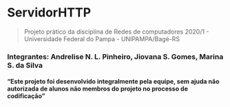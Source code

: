 # ServidorHTTP
> Projeto prático da disciplina de Redes de computadores 2020/1 - Universidade Federal do Pampa - UNIPAMPA/Bagé-RS
### Integrantes: Andrelise N. L. Pinheiro, Jiovana S. Gomes, Marina S. da Silva
#### “Este projeto foi desenvolvido integralmente pela equipe, sem ajuda não autorizada de alunos não membros do projeto no processo de codificação”